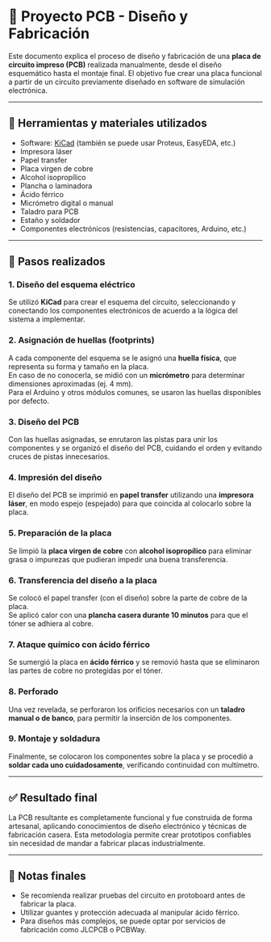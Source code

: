 # 🧩 Proyecto PCB - Diseño y Fabricación

Este documento explica el proceso de diseño y fabricación de una **placa de circuito impreso (PCB)** realizada manualmente, desde el diseño esquemático hasta el montaje final. El objetivo fue crear una placa funcional a partir de un circuito previamente diseñado en software de simulación electrónica.

---

## 🧰 Herramientas y materiales utilizados

- Software: [KiCad](https://kicad.org/) (también se puede usar Proteus, EasyEDA, etc.)
- Impresora láser
- Papel transfer
- Placa virgen de cobre
- Alcohol isopropílico
- Plancha o laminadora
- Ácido férrico
- Micrómetro digital o manual
- Taladro para PCB
- Estaño y soldador
- Componentes electrónicos (resistencias, capacitores, Arduino, etc.)

---

## 📝 Pasos realizados

### 1. Diseño del esquema eléctrico
Se utilizó **KiCad** para crear el esquema del circuito, seleccionando y conectando los componentes electrónicos de acuerdo a la lógica del sistema a implementar.

### 2. Asignación de huellas (footprints)
A cada componente del esquema se le asignó una **huella física**, que representa su forma y tamaño en la placa.  
En caso de no conocerla, se midió con un **micrómetro** para determinar dimensiones aproximadas (ej. 4 mm).  
Para el Arduino y otros módulos comunes, se usaron las huellas disponibles por defecto.

### 3. Diseño del PCB
Con las huellas asignadas, se enrutaron las pistas para unir los componentes y se organizó el diseño del PCB, cuidando el orden y evitando cruces de pistas innecesarios.

### 4. Impresión del diseño
El diseño del PCB se imprimió en **papel transfer** utilizando una **impresora láser**, en modo espejo (espejado) para que coincida al colocarlo sobre la placa.

### 5. Preparación de la placa
Se limpió la **placa virgen de cobre** con **alcohol isopropílico** para eliminar grasa o impurezas que pudieran impedir una buena transferencia.

### 6. Transferencia del diseño a la placa
Se colocó el papel transfer (con el diseño) sobre la parte de cobre de la placa.  
Se aplicó calor con una **plancha casera durante 10 minutos** para que el tóner se adhiera al cobre.

### 7. Ataque químico con ácido férrico
Se sumergió la placa en **ácido férrico** y se removió hasta que se eliminaron las partes de cobre no protegidas por el tóner.

### 8. Perforado
Una vez revelada, se perforaron los orificios necesarios con un **taladro manual o de banco**, para permitir la inserción de los componentes.

### 9. Montaje y soldadura
Finalmente, se colocaron los componentes sobre la placa y se procedió a **soldar cada uno cuidadosamente**, verificando continuidad con multímetro.

---

## ✅ Resultado final

La PCB resultante es completamente funcional y fue construida de forma artesanal, aplicando conocimientos de diseño electrónico y técnicas de fabricación casera. Esta metodología permite crear prototipos confiables sin necesidad de mandar a fabricar placas industrialmente.

---

## 🧠 Notas finales

- Se recomienda realizar pruebas del circuito en protoboard antes de fabricar la placa.
- Utilizar guantes y protección adecuada al manipular ácido férrico.
- Para diseños más complejos, se puede optar por servicios de fabricación como JLCPCB o PCBWay.


